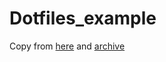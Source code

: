 # Dotfiles_example

Copy from [here](https://dymaxionkim.github.io/beautiful-jekyll/2017-10-02-mini-pdm-by-git/) and [archive](https://web.archive.org/web/20190908015756/https://dymaxionkim.github.io/beautiful-jekyll/2017-10-02-mini-pdm-by-git/)
